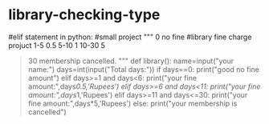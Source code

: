 # library-checking-type
#elif statement in python:
#small project
"""
0    no fine    #library fine charge projuct
1-5   0.5
5-10  1
10-30 5
>30   membership cancelled.
"""
def library():
  name=input("your name:")
  days=int(input("Total days:"))
  if days==0:
    print("good no fine amount")
  elif days>=1 and days<6:
    print("your fine amount:",days*0.5,'Rupees')
  elif days>=6 and days<11:
    print("your fine amount:",days*1,'Rupees')
  elif days>=11 and days<=30:
    print("your fine amount:",days*5,'Rupees')
  else:
    print("your membership is cancelled")
